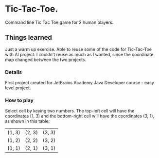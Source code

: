 # Tic-Tac-Toe.  
Command line Tic Tac Toe game for 2 human players.

## Things learned

Just a warm up exercise.  Able to reuse some of the code for Tic-Tac-Toe with AI project. I couldn't reuse as much as I wanted, since the coordinate map changed between the two projects.

### Details

First project created for JetBrains Academy Java Developer course - easy level project.

### How to play

Select cell by keying two numbers. The top-left cell will have the coordinates (1, 3) and the bottom-right cell will have the coordinates (3, 1), as shown in this table:

|        |        |        |
|:------:|:------:|:------:|
| (1, 3) | (2, 3) | (3, 3) |
| (1, 2) | (2, 2) | (3, 2) |
| (1, 1) | (2, 1) | (3, 1) |



